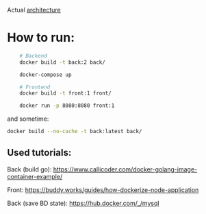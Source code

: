 Actual [architecture](https://drive.google.com/file/d/15fMMwrnjRqEWKmM2lyuCKiQUysKWQnqe/view?usp=sharing)



# How to run:

```bash
	# Backend
	docker build -t back:2 back/

	docker-compose up
```

``` bash
	# Frontend
	docker build -t front:1 front/

	docker run -p 8080:8080 front:1
```

and sometime:

```bash
docker build --no-cache -t back:latest back/
```

## Used tutorials:

Back (build go):
https://www.callicoder.com/docker-golang-image-container-example/

Front:
https://buddy.works/guides/how-dockerize-node-application

Back (save BD state):
https://hub.docker.com/_/mysql
